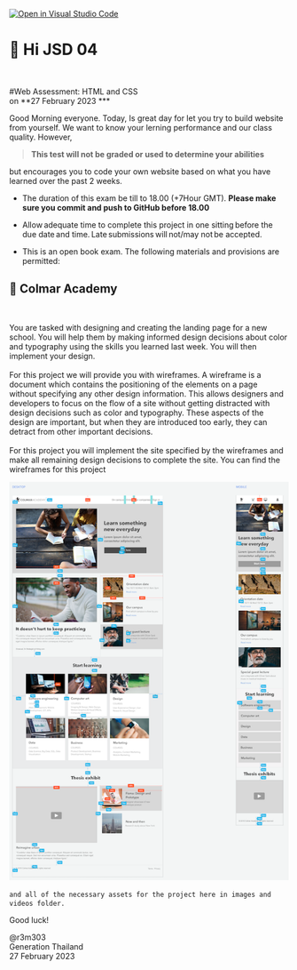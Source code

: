[![Open in Visual Studio Code](https://classroom.github.com/assets/open-in-vscode-c66648af7eb3fe8bc4f294546bfd86ef473780cde1dea487d3c4ff354943c9ae.svg)](https://classroom.github.com/online_ide?assignment_repo_id=10287459&assignment_repo_type=AssignmentRepo)
<h1> 👋 Hi JSD 04 </h1>
<br>

#Web Assessment: HTML and CSS <br>
on **27 February 2023 ***<br>

Good Morning everyone. Today, Is great day for let you try to build website from yourself. We want to know your lerning performance and our class quality. However,

> **This test will not be graded or used to determine your abilities**

  but encourages you to code your own website based on what you have learned over the past 2 weeks.

  * The duration of this exam be till to 18.00 (+7Hour GMT). **Please make sure you commit and push to GitHub before 18.00**

  * Allow adequate time to complete this project in one sitting before the due date and time. Late submissions will not/may not be accepted. 

  * This is an open book exam. The following materials and provisions are permitted:  


<h2> 📝 Colmar Academy </h2> <br>
    
You are tasked with designing and creating the landing page for a new school. You will help them by making informed design decisions about color and typography using the skills you learned last week. You will then implement your design.
<br>
<br>
    For this project we will provide you with wireframes. A wireframe is a document which contains the positioning of the elements on a page <br> without specifying any other design information. This allows designers and developers to focus on the flow of a site without getting distracted with design decisions such as color and typography. These aspects of the design are important, but when they are introduced too early, they can detract from other important decisions.
<br>
<br>
    For this project you will implement the site specified by the wireframes and make all remaining design decisions to complete the site. You can find the wireframes for this project 
    
![This is an image](https://github.com/r3m303/JSD04WA/blob/6c6c9b58d14ebb09bba5217c5535a619571d29d0/Screenshot%202023-02-26%20at%2011.39.49%20PM.png)    
    
    and all of the necessary assets for the project here in images and videos folder.

Good luck!

@r3m303<br>
Generation Thailand<br>
27 February 2023
